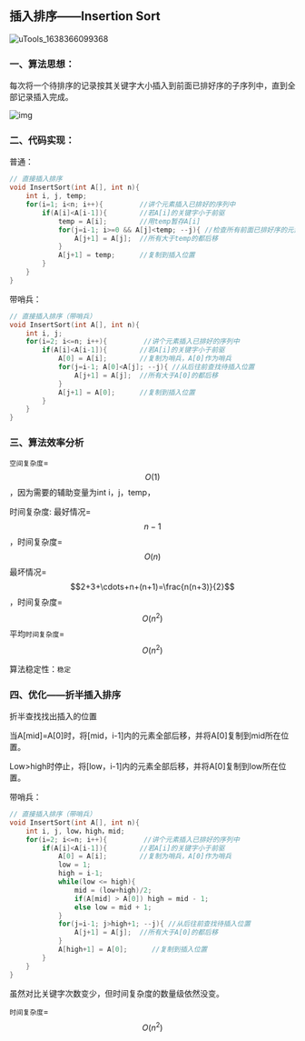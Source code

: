 ## 插入排序——Insertion Sort

![uTools_1638366099368](https://github.com/oxyanyano/2022-WangDao-CS-DS-Notes/blob/main/images/uTools_1638366099368.png)

### 一、算法思想：

每次将一个待排序的记录按其关键字大小插入到前面已排好序的子序列中，直到全部记录插入完成。

![img](https://images2017.cnblogs.com/blog/849589/201710/849589-20171015225645277-1151100000.gif)

### 二、代码实现：

普通：

```c
// 直接插入排序
void InsertSort(int A[], int n){
    int i, j, temp;
    for(i=1; i<n; i++){         //讲个元素插入已排好的序列中
        if(A[i]<A[i-1]){        //若A[i]的关键字小于前驱
            temp = A[i];        //用temp暂存A[i]
            for(j=i-1; i>=0 && A[j]<temp; --j){ //检查所有前面已排好序的元素
                A[j+1] = A[j];  //所有大于temp的都后移
            }
            A[j+1] = temp;      //复制到插入位置
        }
    }
}
```

带哨兵：

```c
// 直接插入排序（带哨兵）
void InsertSort(int A[], int n){
    int i, j;
    for(i=2; i<=n; i++){         //讲个元素插入已排好的序列中
        if(A[i]<A[i-1]){        //若A[i]的关键字小于前驱
            A[0] = A[i];        //复制为哨兵，A[0]作为哨兵
            for(j=i-1; A[0]<A[j]; --j){ //从后往前查找待插入位置
                A[j+1] = A[j];  //所有大于A[0]的都后移
            }
            A[j+1] = A[0];      //复制到插入位置
        }
    }
}
```

### 三、算法效率分析

`空间复杂度`=$$O(1)$$，因为需要的辅助变量为int i，j，temp，

时间复杂度:
最好情况=$$n-1$$，时间复杂度=$$O(n)$$
最坏情况=$$2+3+\cdots+n+(n+1)=\frac{n(n+3)}{2}$$，时间复杂度=$$O(n^2)$$
平均`时间复杂度`=$$O(n^2)$$

算法稳定性：`稳定`

### 四、优化——折半插入排序

折半查找找出插入的位置

当A[mid]=A[0]时，将[mid，i-1]内的元素全部后移，并将A[0]复制到mid所在位置。

Low>high时停止，将[low，i-1]内的元素全部后移，并将A[0]复制到low所在位置。

带哨兵：

```c
// 直接插入排序（带哨兵）
void InsertSort(int A[], int n){
    int i, j, low，high，mid;
    for(i=2; i<=n; i++){         //讲个元素插入已排好的序列中
        if(A[i]<A[i-1]){        //若A[i]的关键字小于前驱
            A[0] = A[i];        //复制为哨兵，A[0]作为哨兵
            low = 1;
            high = i-1;
            while(low <= high){
                mid = (low+high)/2;
                if(A[mid] > A[0]) high = mid - 1;
                else low = mid + 1;
            }
            for(j=i-1; j>high+1; --j){ //从后往前查找待插入位置
                A[j+1] = A[j];  //所有大于A[0]的都后移
            }
            A[high+1] = A[0];      //复制到插入位置
        }
    }
}
```

 虽然对比关键字次数变少，但时间复杂度的数量级依然没变。

`时间复杂度`=$$O(n^2)$$
